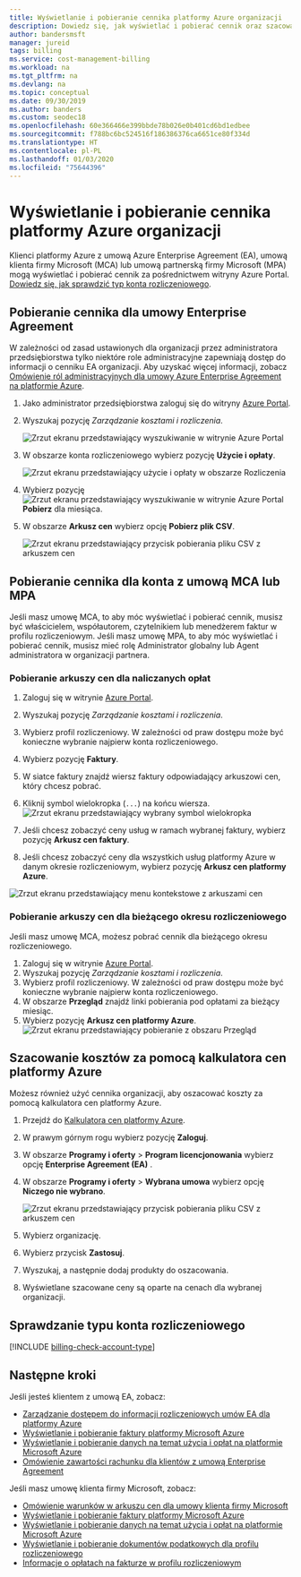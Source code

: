 ```yaml
---
title: Wyświetlanie i pobieranie cennika platformy Azure organizacji
description: Dowiedz się, jak wyświetlać i pobierać cennik oraz szacować koszty za pomocą cennika organizacji.
author: bandersmsft
manager: jureid
tags: billing
ms.service: cost-management-billing
ms.workload: na
ms.tgt_pltfrm: na
ms.devlang: na
ms.topic: conceptual
ms.date: 09/30/2019
ms.author: banders
ms.custom: seodec18
ms.openlocfilehash: 60e366466e399bbde78b026e0b401cd6bd1edbee
ms.sourcegitcommit: f788bc6bc524516f186386376ca6651ce80f334d
ms.translationtype: HT
ms.contentlocale: pl-PL
ms.lasthandoff: 01/03/2020
ms.locfileid: "75644396"
---
```

# <a name="view-and-download-your-organizations-azure-pricing"></a>Wyświetlanie i pobieranie cennika platformy Azure organizacji

Klienci platformy Azure z umową Azure Enterprise Agreement (EA), umową klienta firmy Microsoft (MCA) lub umową partnerską firmy Microsoft (MPA) mogą wyświetlać i pobierać cennik za pośrednictwem witryny Azure Portal. [Dowiedz się, jak sprawdzić typ konta rozliczeniowego](#check-your-billing-account-type).

## <a name="download-pricing-for-an-enterprise-agreement"></a>Pobieranie cennika dla umowy Enterprise Agreement

W zależności od zasad ustawionych dla organizacji przez administratora przedsiębiorstwa tylko niektóre role administracyjne zapewniają dostęp do informacji o cenniku EA organizacji. Aby uzyskać więcej informacji, zobacz [Omówienie ról administracyjnych dla umowy Azure Enterprise Agreement na platformie Azure](billing-understand-ea-roles.md).

1. Jako administrator przedsiębiorstwa zaloguj się do witryny [Azure Portal](https://portal.azure.com/).
1. Wyszukaj pozycję *Zarządzanie kosztami i rozliczenia*.

   ![Zrzut ekranu przedstawiający wyszukiwanie w witrynie Azure Portal](./media/billing-ea-pricing/portal-cm-billing-search.png)

1. W obszarze konta rozliczeniowego wybierz pozycję **Użycie i opłaty**.

   ![Zrzut ekranu przedstawiający użycie i opłaty w obszarze Rozliczenia](./media/billing-ea-pricing/ea-pricing-usage-charges-nav.png)

1. Wybierz pozycję ![Zrzut ekranu przedstawiający wyszukiwanie w witrynie Azure Portal](./media/billing-ea-pricing/download-icon.png) **Pobierz** dla miesiąca.

1. W obszarze **Arkusz cen** wybierz opcję **Pobierz plik CSV**.

   ![Zrzut ekranu przedstawiający przycisk pobierania pliku CSV z arkuszem cen](./media/billing-ea-pricing/download-ea-price-sheet.png)

## <a name="download-pricing-for-an-mca-or-mpa-account"></a>Pobieranie cennika dla konta z umową MCA lub MPA

Jeśli masz umowę MCA, to aby móc wyświetlać i pobierać cennik, musisz być właścicielem, współautorem, czytelnikiem lub menedżerem faktur w profilu rozliczeniowym. Jeśli masz umowę MPA, to aby móc wyświetlać i pobierać cennik, musisz mieć rolę Administrator globalny lub Agent administratora w organizacji partnera.

### <a name="download-price-sheets-for-billed-charges"></a>Pobieranie arkuszy cen dla naliczanych opłat

1. Zaloguj się w witrynie [Azure Portal](https://portal.azure.com).
1. Wyszukaj pozycję *Zarządzanie kosztami i rozliczenia*.
1. Wybierz profil rozliczeniowy. W zależności od praw dostępu może być konieczne wybranie najpierw konta rozliczeniowego.
1. Wybierz pozycję **Faktury**.
1. W siatce faktury znajdź wiersz faktury odpowiadający arkuszowi cen, który chcesz pobrać.
1. Kliknij symbol wielokropka (`...`) na końcu wiersza.
![Zrzut ekranu przedstawiający wybrany symbol wielokropka](./media/billing-ea-pricing/billingprofile-invoicegrid.png)

1. Jeśli chcesz zobaczyć ceny usług w ramach wybranej faktury, wybierz pozycję **Arkusz cen faktury**.
1. Jeśli chcesz zobaczyć ceny dla wszystkich usług platformy Azure w danym okresie rozliczeniowym, wybierz pozycję **Arkusz cen platformy Azure**.

![Zrzut ekranu przedstawiający menu kontekstowe z arkuszami cen](./media/billing-ea-pricing/contextmenu-pricesheet.png)

### <a name="download-price-sheets-for-the-current-billing-period"></a>Pobieranie arkuszy cen dla bieżącego okresu rozliczeniowego

Jeśli masz umowę MCA, możesz pobrać cennik dla bieżącego okresu rozliczeniowego.

1. Zaloguj się w witrynie [Azure Portal](https://portal.azure.com).
1. Wyszukaj pozycję *Zarządzanie kosztami i rozliczenia*.
1. Wybierz profil rozliczeniowy. W zależności od praw dostępu może być konieczne wybranie najpierw konta rozliczeniowego.
1. W obszarze **Przegląd** znajdź linki pobierania pod opłatami za bieżący miesiąc.
1. Wybierz pozycję **Arkusz cen platformy Azure**.
![Zrzut ekranu przedstawiający pobieranie z obszaru Przegląd](./media/billing-ea-pricing/open-pricing.png)

## <a name="estimate-costs-with-the-azure-pricing-calculator"></a>Szacowanie kosztów za pomocą kalkulatora cen platformy Azure

Możesz również użyć cennika organizacji, aby oszacować koszty za pomocą kalkulatora cen platformy Azure.

1. Przejdź do [Kalkulatora cen platformy Azure](https://azure.microsoft.com/pricing/calculator).
1. W prawym górnym rogu wybierz pozycję **Zaloguj**.
1. W obszarze **Programy i oferty** > **Program licencjonowania** wybierz opcję **Enterprise Agreement (EA)** .
1. W obszarze **Programy i oferty** > **Wybrana umowa** wybierz opcję **Niczego nie wybrano**.

    ![Zrzut ekranu przedstawiający przycisk pobierania pliku CSV z arkuszem cen](./media/billing-ea-pricing/ea-pricing-calculator-estimate.png)

1. Wybierz organizację.
1. Wybierz przycisk **Zastosuj**.
1. Wyszukaj, a następnie dodaj produkty do oszacowania.
1. Wyświetlane szacowane ceny są oparte na cenach dla wybranej organizacji.

## <a name="check-your-billing-account-type"></a>Sprawdzanie typu konta rozliczeniowego
[!INCLUDE [billing-check-account-type](../../includes/billing-check-account-type.md)]

## <a name="next-steps"></a>Następne kroki

Jeśli jesteś klientem z umową EA, zobacz:

- [Zarządzanie dostępem do informacji rozliczeniowych umów EA dla platformy Azure](billing-manage-access.md)
- [Wyświetlanie i pobieranie faktury platformy Microsoft Azure](billing-download-azure-invoice.md)
- [Wyświetlanie i pobieranie danych na temat użycia i opłat na platformie Microsoft Azure](billing-download-azure-daily-usage.md)
- [Omówienie zawartości rachunku dla klientów z umową Enterprise Agreement](billing-understand-your-bill-ea.md)

Jeśli masz umowę klienta firmy Microsoft, zobacz:

- [Omówienie warunków w arkuszu cen dla umowy klienta firmy Microsoft](billing-mca-understand-pricesheet.md)
- [Wyświetlanie i pobieranie faktury platformy Microsoft Azure](billing-download-azure-invoice.md)
- [Wyświetlanie i pobieranie danych na temat użycia i opłat na platformie Microsoft Azure](billing-download-azure-daily-usage.md)
- [Wyświetlanie i pobieranie dokumentów podatkowych dla profilu rozliczeniowego](billing-mca-download-tax-document.md)
- [Informacje o opłatach na fakturze w profilu rozliczeniowym](billing-mca-understand-your-bill.md)
